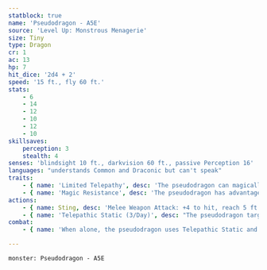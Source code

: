 ```yaml
---
statblock: true
name: 'Pseudodragon - A5E'
source: 'Level Up: Monstrous Menagerie'
size: Tiny
type: Dragon
cr: 1
ac: 13
hp: 7
hit_dice: '2d4 + 2'
speed: '15 ft., fly 60 ft.'
stats:
    - 6
    - 14
    - 12
    - 10
    - 12
    - 10
skillsaves:
    perception: 3
    stealth: 4
senses: 'blindsight 10 ft., darkvision 60 ft., passive Perception 16'
languages: "understands Common and Draconic but can't speak"
traits:
    - { name: 'Limited Telepathy', desc: 'The pseudodragon can magically communicate simple ideas, emotions, and images telepathically to any creature within 10 feet of it.' }
    - { name: 'Magic Resistance', desc: 'The pseudodragon has advantage on saving throws against spells and other magical effects.' }
actions:
    - { name: Sting, desc: 'Melee Weapon Attack: +4 to hit, reach 5 ft., one creature. Hit: 4 (1d4 + 2) piercing damage, and the target must succeed on a DC 11 Constitution saving throw or become poisoned. At the end of its next turn, it repeats the saving throw. On a success, the effect ends. On a failure, it falls unconscious for 1 hour. If it takes damage, or a creature uses an action to shake it awake, it wakes up, and the effect ends.' }
    - { name: 'Telepathic Static (3/Day)', desc: "The pseudodragon targets one creature it can see within 10 feet, forcing it to make a DC 11 Charisma saving throw. On a failure, it's stunned until the end of its next turn as it suffers a barrage of telepathic imagery." }
combat:
    - { name: 'When alone, the pseudodragon uses Telepathic Static and then flees, stinging only if cornered', desc: 'When fighting alongside allies, the pseudodragon uses Telepathic Static and its sting on an enemy that is engaged in melee with an ally.' }

---
```

```statblock
monster: Pseudodragon - A5E
```
